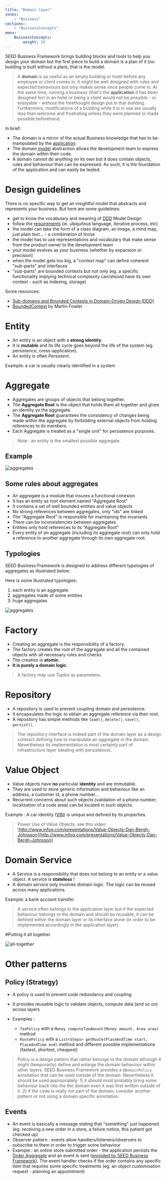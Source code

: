 ```yaml
---
title: "Domain layer"
zones:
    - "Business"
sections:
    - "BusinessConcepts"
menu:
    BusinessConcepts:
        weight: 30
---
```



SEED Business Framework brings building blocks and tools to help you design your domain but the first piece to build a domain is a plan of it (no building is built without a plan), that is the model.

> A **domain** is as useful as an empty building or hotel before any employee or client comes in. It might be well designed with rules and expected behaviours but only makes sense once people come in. At the same time, running a business (that's the **application** it has been designed for) in an hotel or being a client would not be possible - or enjoyable - without the forethought design put in that building. Furthermore, modifications of a building while it is in use are usually less than welcome and frustrating unless they were planned or made possible beforehand. 

In brief:

- The domain is a mirror of the actual Business knowledge that has to be manipulated by the [application](#!/business-doc/understanding-ddd/application-layer).
- The domain [model](#!/business-doc/understanding-ddd/domain-layer#model) abstraction allows the development team to express the domain within their code.
- A domain cannot do anything on its own but it does contain objects, rules and behaviour than can be expressed. As such, it is the foundation of the application and can easily be tested.

# Design guidelines

There is no specific way to get an insightful model that abstracts and represents your business. But here are some guidelines:

- get to know the vocabulary and meaning of [DDD](#!/business-doc/understanding-ddd#introduction) Model Design
- follow the [requirements](#!/business-doc/requirements) (ie. ubiquitous language, iterative process, etc)
- the model can take the form of a class diagram, an image, a mind map, just plain text... - a combination of those
- the model has to use representations and vocabulary that make sense from the product owner to the development team
- your model evolves as your business (whether by expansion or precision)
- when the model gets too big, a "context map" can define coherent "sub-parts" and interfaces
- "sub-parts" are bounded contexts but not only (eg. a specific functionality implying technical complexity can/should have its own context - such as indexing, storage)

Some resources:

- [Sub-domains and Bounded Contexts in Domain-Driven Design (DDD)](http://gorodinski.com/blog/2013/04/29/sub-domains-and-bounded-contexts-in-domain-driven-design-ddd)
- [BoundedContext](http://martinfowler.com/bliki/BoundedContext.html) by Martin Fowler

# Entity

- An entity is an object with a **strong identity**. 
- It is **mutable** and its life cycle goes beyond the life of the system (eg. persistence, cross-application).
- An entity is often *Persistent*.

Example: a car is usually clearly identified in a system

# Aggregate

- Aggregates are groups of objects that belong together. 
- The **Aggregate Root** is the object that holds them all together and gives an identity yo the aggregate.
- The **Aggregate Root** guarantees the consistency of changes being made within the aggregate by forbidding external objects from holding references to its members.
- Each Aggregate is treated as a "single unit" for persistence purposes.

> Note : an entity is the smallest possible aggregate.

## Example 

![aggregates](/img/business/aggregates.png)

## Some rules about aggregates

- An aggregate is a module that insures a functional cohesion
- It has an entity as root element named "Aggregate Root"
- It contains a set of well bounded entities and value objects
- No strong references between aggregates, only "ids" are linked
- The "Aggregate Root" is responsible for maintaining the invariants
- There can be inconsistencies between aggregates 
- Entities only hold references to its "Aggregate Root"
- Every entity of an aggregate (including its aggregate root) can only hold 
a reference to another aggregate through its own aggregate root.

## Typologies

SEED Business Framework is designed to address different typologies of aggregates as illustrated below:

Here is some illustrated typologies:

1. each entity is an aggregate
2. aggregates made of some entities
3. huge aggregates

![aggregates](/img/business/aggregates-typologies.png)

# Factory

- Creating an aggregate is the responsibility of a factory. 
- The factory creates the root of the aggregate and all the contained objects with all necessary rules and checks
- The creation is **atomic**. 
- **It is purely a domain logic**.

> A factory may use *Tuples* as parameters.

# Repository

- A repository is used to prevent coupling domain and persistence. 
- It encapsulates the logic to obtain an aggregate reference via their root.
- A repository has simple methods like `load()`, `delete()`, `save()`, `persist()`. 

> The repository interface is indeed part of the domain layer as a design contract defining how to manipulate an aggregate in the domain. 
> Nevertheless its implementation is most certainly part of infrastructure layer (dealing with persistence).

# Value Object

- Value objects have **no** particular **identity** and are immutable. 
- They are used to store generic information and behaviour like an address, a customer id, a phone number... 
- Recurrent concerns about such objects (validation of a phone number, localization of a code area) can be located in such objects.

Example : A car identity ([VIN](#!/business-doc/hands-on-domain#example-2---vin)) is unique and defined by its properties.

> Power Use of Value Objects, see this video: [http://www.infoq.com/presentations/Value-Objects-Dan-Bergh-Johnsson](http://www.infoq.com/presentations/Value-Objects-Dan-Bergh-Johnsson)

# Domain Service

- A Service is a responsibility that does not belong to an entity or a value object. A service is **stateless** !
- A domain service only involves domain logic. The logic can be reused across many applications. 

Example: a bank account transfer.

> A service often belongs to the application layer but if the expected behaviour belongs to the domain and should be reusable, it can be defined within the domain layer or its interface alone (in order to be implemented accordingly in the application layer).

#Putting it all together

![all-together](/img/business/all-domain.png)

# Other patterns

## Policy (Strategy)

- A policy is used to prevent code redundancy and coupling
- It provides reusable logic to validate objects, compute data (and so on) across layers
- Examples : 

	- `TaxPolicy` with a `Money computeTaxAmount(Money amount, Area area)` method
	- `RoutePolicy` with a `List<Steps> getRoute(PlaceAndTime start, PlaceAndTime end)` method and different possible implementations (fastest, shortest, cheapest)

> Policy is a design pattern that rather belongs to the domain although it might (temporarily) define and enlarge the domain behaviour within other layers. SEED Business Framework provides a `@DomainPolicy` annotation that can be used outside of the domain. Nevertheless it should be used appropriately: 1) it should most probably bring some behaviour back into the the domain even it was first written outside of it. 2) if the code is really not part of the domain, consider another pattern or not using a domain specific annotation.

## Events

- An event is basically a message stating that "something" just happened (eg. receiving a new order in a store, a failure notice, this patient got checked up)
- Observer pattern : events allow handlers/listeners/observers to subscribe to them in order to trigger some behaviour
- Example : an online store submitted order - the application persists the [Order Aggregate](#!/business-doc/hands-on-domain#basejpaaggregateroot) and an event is sent ([provided by SEED Business Framework](#!/business-doc/build-domain/using-events#provided-events)). The event handler checks if the order contains any specific item that requires some specific treatments (eg. an object customisation request - planning an appointment) 
